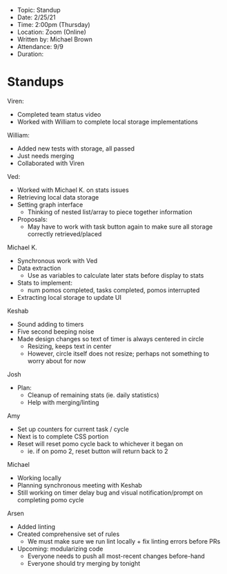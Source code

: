 - Topic: Standup
- Date: 2/25/21
- Time: 2:00pm (Thursday)
- Location: Zoom (Online)
- Written by: Michael Brown
- Attendance: 9/9
- Duration: 

# Standups

Viren:
- Completed team status video
- Worked with William to complete local storage implementations

William:
- Added new tests with storage, all passed
- Just needs merging
- Collaborated with Viren

Ved:
- Worked with Michael K. on stats issues
- Retrieving local data storage
- Setting graph interface
  - Thinking of nested list/array to piece together information
- Proposals:
  - May have to work with task button again to make sure all storage correctly retrieved/placed

Michael K.
- Synchronous work with Ved
- Data extraction
  - Use as variables to calculate later stats before display to stats
- Stats to implement:
  - num pomos completed, tasks completed, pomos interrupted
- Extracting local storage to update UI

Keshab
- Sound adding to timers
- Five second beeping noise
- Made design changes so text of timer is always centered in circle
  - Resizing, keeps text in center
  - However, circle itself does not resize; perhaps not something to worry about for now

Josh
- Plan:
  - Cleanup of remaining stats (ie. daily statistics)
  - Help with merging/linting

Amy
- Set up counters for current task / cycle
- Next is to complete CSS portion
- Reset will reset pomo cycle back to whichever it began on
  - ie. if on pomo 2, reset button will return back to 2

Michael
- Working locally
- Planning synchronous meeting with Keshab
- Still working on timer delay bug and visual notification/prompt on completing pomo cycle

Arsen
- Added linting
- Created comprehensive set of rules
  - We must make sure we run lint locally + fix linting errors before PRs
- Upcoming: modularizing code
  - Everyone needs to push all most-recent changes before-hand
  - Everyone should try merging by tonight
